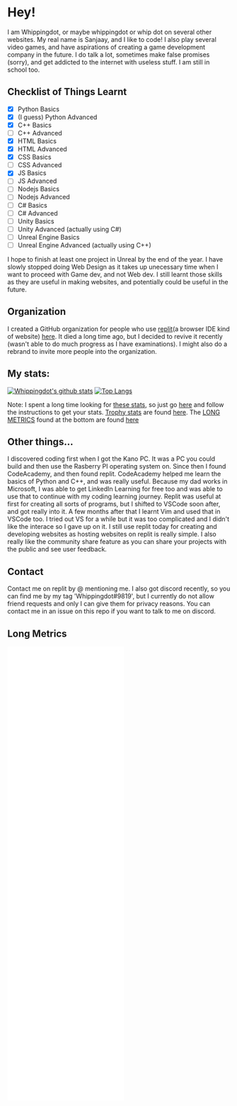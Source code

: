 # Hey!

I am Whippingdot, or maybe whippingdot or whip dot on several other websites. My real name is Sanjaay, and I like to code! I also play several video games, and have aspirations of creating a game development company in the future. I do talk a lot, sometimes make false promises (sorry), and get addicted to the internet with useless stuff. I am still in school too.

## Checklist of Things Learnt

- [X] Python Basics
- [X] (I guess) Python Advanced
- [X] C++ Basics
- [ ] C++ Advanced
- [X] HTML Basics
- [X] HTML Advanced
- [X] CSS Basics
- [ ] CSS Advanced
- [X] JS Basics
- [ ] JS Advanced
- [ ] Nodejs Basics
- [ ] Nodejs Advanced
- [ ] C# Basics
- [ ] C# Advanced
- [ ] Unity Basics
- [ ] Unity Advanced (actually using C#)
- [ ] Unreal Engine Basics
- [ ] Unreal Engine Advanced (actually using C++)

I hope to finish at least one project in Unreal by the end of the year. I have slowly stopped doing Web Design as it takes up unecessary time when I want to proceed with Game dev, and not Web dev. I still learnt those skills as they are useful in making websites, and potentially could be useful in the future.

## Organization

I created a GitHub organization for people who use [replit](https://replit.com)(a browser IDE kind of website) [here](https://github.com/Repl-it-Coders). It died a long time ago, but I decided to revive it recently (wasn't able to do much progress as I have examinations). I might also do a rebrand to invite more people into the organization.

## My stats:

[![Whippingdot's github stats](https://github-readme-stats-git-masterrstaa-rickstaa.vercel.app/api?username=Whippingdot&count_private=true&show_icons=true&hide_border=true&text_color=613F75&title_color=7FEFBD&icon_color=574AE2&bg_color=111344&cache_seconds=86400&local=en&show_owner=true)](https://github.com/anuraghazra/github-readme-stats)
[![Top Langs](https://github-readme-stats-git-masterrstaa-rickstaa.vercel.app/api/top-langs/?username=Whippingdot&langs_count=10&hide_border=true&text_color=613F75&title_color=7FEFBD&icon_color=574AE2&bg_color=111344&cache_seconds=86400&local=en&show_owner=true)](https://github.com/anuraghazra/github-readme-stats)

Note: I spent a long time looking for [these stats](https://github.com/whippingdot/whippingdot#My-stats), so just go [here](https://github.com/anuraghazra/github-readme-stats) and follow the instructions to get your stats. [Trophy stats](https://github.com/whippingdot/whippingdot#Stats) are found [here](https://github.com/ryo-ma/github-profile-trophy). The [LONG METRICS](https://github.com/whippingdot/whippingdot#Long-Metrics) found at the bottom are found [here](https://github.com/lowlighter/metrics)

## Other things...

I discovered coding first when I got the Kano PC. It was a PC you could build and then use the Rasberry PI operating system on. Since then I found CodeAcademy, and then found replit. CodeAcademy helped me learn the basics of Python and C++, and was really useful. Because my dad works in Microsoft, I was able to get LinkedIn Learning for free too and was able to use that to continue with my coding learning journey. Replit was useful at first for creating all sorts of programs, but I shifted to VSCode soon after, and got really into it. A few months after that I learnt Vim and used that in VSCode too. I tried out VS for a while but it was too complicated and I didn't like the interace so I gave up on it. I still use replit today for creating and developing websites as hosting websites on replit is really simple. I also really like the community share feature as you can share your projects with the public and see user feedback.

## Contact

Contact me on replit by @ mentioning me. I also got discord recently, so you can find me by my tag 'Whippingdot#9819', but I currently do not allow friend requests and only I can give them for privacy reasons. You can contact me in an issue on this repo if you want to talk to me on discord.

## Long Metrics

![Metrics](https://github.com/whippingdot/whippingdot/blob/main/github-metrics.svg)
